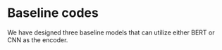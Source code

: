 # Baseline codes

We have designed three baseline models that can utilize either BERT or CNN as the encoder.

